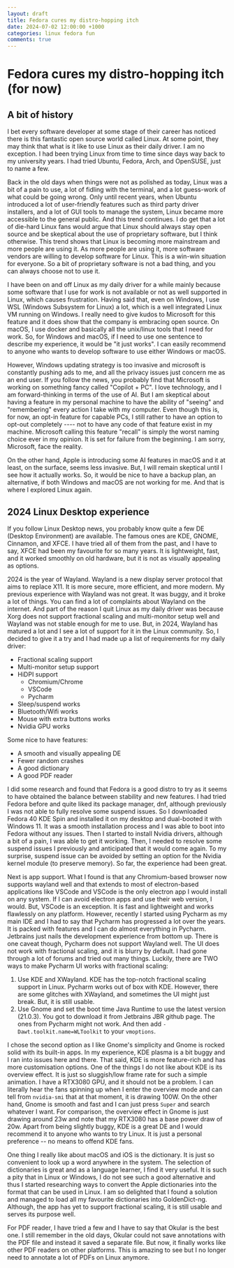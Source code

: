 ```yaml
---
layout: draft
title: Fedora cures my distro-hopping itch
date: 2024-07-02 12:00:00 +1000
categories: linux fedora fun
comments: true
---
```


# Fedora cures my distro-hopping itch (for now)

## A bit of history

I bet every software developer at some stage of their career has noticed there is this fantastic open source world called
Linux. At some point, they may think that what is it like to use Linux as their daily driver. I am no exception. I had
been trying Linux from time to time since days way back to my university years. I had tried Ubuntu, Fedora, Arch, and OpenSUSE,
just to name a few.

Back in the old days when things were not as polished as today, Linux was a bit of a pain to use, a lot of fidling with
the terminal, and a lot guess-work of what could be going wrong. Only until recent years, when Ubuntu introduced a lot of
user-friendly features such as third party driver installers, and a lot of GUI tools to manage the system, Linux became
more accessible to the general public. And this trend continues. I do get that a lot of die-hard Linux fans would argue that
Linux should always stay open source and be skeptical about the use of proprietary software, but I think otherwise. This
trend shows that Linux is becoming more mainstream and more people are using it. As more people are using it, more software
vendors are willing to develop software for Linux. This is a win-win situation for everyone. So a bit of proprietary software
is not a bad thing, and you can always choose not to use it.

I have been on and off Linux as my daily driver for a while mainly because some software that I use for work is not available
or not as well supported in Linux, which causes frustration. Having said that, even on Windows, I use WSL (Windows Subsystem
for Linux) a lot, which is a well integrated Linux VM running on Windows. I really need to give kudos to Microsoft for this
feature and it does show that the company is embracing open source. On macOS, I use docker and basically all the unix/linux
tools that I need for work. So, for Windows and macOS, if I need to use one sentence to describe my experience, it would be
"it just works". I can easily recommend to anyone who wants to develop software to use either Windows or macOS.

However, Windows updating strategy is too invasive and microsoft is constantly pushing ads to me, and all the privacy issues
just concern me as an end user. If you follow the news, you probably find that Microsoft is working on something fancy
called "Copilot + PC". I love technology, and I am forward-thinking in terms of the use of AI. But I am skeptical about
having a feature in my personal machine to have the ability of "seeing" and "remembering" every action I take with my computer.
Even though this is, for now, an opt-in feature for capable PCs, I still rather to have an option to opt-out completely ----
not to have any code of that feature exist in my machine. Microsoft calling this feature "recall" is simply the worst
naming choice ever in my opinion. It is set for failure from the beginning. I am sorry, Microsoft, face the reality.

On the other hand, Apple is introducing some AI features in macOS and it at least, on the surface, seems less invasive.
But, I will remain skeptical until I see how it actually works. So, it would be nice to have a backup plan, an alternative,
if both Windows and macOS are not working for me. And that is where I explored Linux again.

## 2024 Linux Desktop experience

If you follow Linux Desktop news, you probably know quite a few DE (Desktop Environment) are available. The famous ones
are KDE, GNOME, Cinnamon, and XFCE. I have tried all of them from the past, and I have to say, XFCE had been my favourite
for so many years. It is lightweight, fast, and it worked smoothly on old hardware, but it is not as visually appealing 
as options.

2024 is the year of Wayland. Wayland is a new display server protocol that aims to replace X11. It is more secure, more
efficient, and more modern. My previous experience with Wayland was not great. It was buggy, and it broke a lot of things.
You can find a lot of complaints about Wayland on the internet. And part of the reason I quit Linux as my daily driver was
because Xorg does not support fractional scaling and multi-monitor setup well and Wayland was not stable enough for
me to use. But, in 2024, Wayland has matured a lot and I see a lot of support for it in the Linux community. So, I decided
to give it a try and I had made up a list of requirements for my daily driver:

- Fractional scaling support
- Multi-monitor setup support
- HiDPI support
  - Chromium/Chrome
  - VSCode
  - Pycharm
- Sleep/suspend works
- Bluetooth/Wifi works
- Mouse with extra buttons works
- Nvidia GPU works

Some nice to have features:

- A smooth and visually appealing DE
- Fewer random crashes
- A good dictionary
- A good PDF reader

I did some research and found that Fedora is a good distro to try as it seems to have obtained the balance between
stability and new features. I had tried Fedora before and quite liked its package manager, dnf, although previously I
was not able to fully resolve some suspend issues. So I downloaded Fedora 40 KDE Spin and installed it on my desktop
and dual-booted it with Windows 11. It was a smooth installation process and I was able to boot into Fedora without any
issues. Then I started to install Nvidia drivers, although a bit of a pain, I was able to get it working. Then, I needed
to resolve some suspend issues I previously and anticipated that it would come again. To my surprise, suspend issue can be
avoided by setting an option for the Nvidia kernel module (to preserve memory). So far, the experience had been great.

Next is app support. What I found is that any Chromium-based browser now supports wayland well and that extends to
most of electron-based applications like VSCode and VSCode is the only electron app I would install on any system. If I
can avoid electron apps and use their web version, I would. But, VSCode is an exception. It is fast and lightweight and
works flawlessly on any platform. However, recently I started using Pycharm as my main IDE and I had to say that Pycharm
has progressed a lot over the years. It is packed with features and I can do almost everything in Pycharm. Jetbrains just
nails the development experience from bottom up. There is one caveat though, Pycharm does not support Wayland well. The UI
does not work with fractional scaling, and it is blurry by default. I had gone through a lot of forums and tried out many
things. Luckily, there are TWO ways to make Pycharm UI works with fractional scaling:

1. Use KDE and XWayland. KDE has the top-notch fractional scaling support in Linux. Pycharm works out of box with KDE. However,
there are some glitches with XWayland, and sometimes the UI might just break. But, it is still usable.
2. Use Gnome and set the boot time Java Runtime to use the latest version (21.0.3). You got to download it from Jetbrains
JBR github page. The ones from Pycharm might not work. And then add `-Dawt.toolkit.name=WLToolkit` to your `vmoptions`.

I chose the second option as I like Gnome's simplicity and Gnome is rocked solid with its built-in apps. In my experience, KDE plasma is
a bit buggy and I ran into issues here and there. That said, KDE is more feature-rich and has more customisation options.
One of the things I do not like about KDE is its overview effect. It is just so sluggish/low frame rate for such a simple
animation. I have a RTX3080 GPU, and it should not be a problem. I can literally hear the fans spinning up when I enter the
overview mode and can tell from `nvidia-smi` that at that moment, it is drawing 100W. On the other hand, Gnome is smooth
and fast and I can just press `Super` and search whatever I want. For comparison, the overview effect in Gnome is just drawing
around 23w and note that my RTX3080 has a base power draw of 20w. Apart from being slightly buggy, KDE is a great DE and I
would recommend it to anyone who wants to try Linux. It is just a personal preference -- no means to offend KDE fans.

One thing I really like about macOS and iOS is the dictionary. It is just so convenient to look up a word anywhere in the
system. The selection of dictionaries is great and as a language learner, I find it very useful. It is such a pity that
in Linux or Windows, I do not see such a good alternative and thus I started researching ways to convert the Apple dictionaries
into the format that can be used in Linux. I am so delighted that I found a solution and managed to load all my favourite
dictionaries into GoldenDict-ng. Although, the app has yet to support fractional scaling, it is still usable and serves
its purpose well.

For PDF reader, I have tried a few and I have to say that Okular is the best one. I still remember in the old days, Okular
could not save annotations with the PDF file and instead it saved a separate file. But now, it finally works like other
PDF readers on other platforms. This is amazing to see but I no longer need to annotate a lot of PDFs on Linux anymore.
